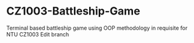 # CZ1003-Battleship-Game
Terminal based battleship game using OOP methodology in requisite for NTU CZ1003
Edit branch
